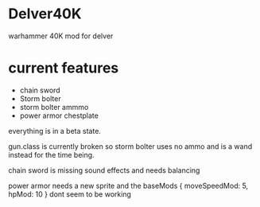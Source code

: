 # Delver40K
warhammer 40K mod for delver

# current features

* chain sword
* Storm bolter
* storm bolter ammmo
* power armor chestplate

everything is in a beta state.

gun.class is currently broken so storm bolter uses no ammo and is a  wand instead for the time being.

chain sword is missing sound effects and needs balancing

power armor needs a new sprite and the baseMods { moveSpeedMod: 5, hpMod: 10 } dont seem to be working


